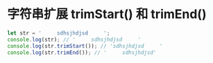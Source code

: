 # 字符串扩展 trimStart() 和 trimEnd()


```js
let str = '     sdhsjhdjsd     ';
console.log(str); // '     sdhsjhdjsd     '
console.log(str.trimStart()); // 'sdhsjhdjsd     '
console.log(str.trimEnd()); // '     sdhsjhdjsd'
```
